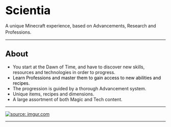 ## <span style="font-size: 36px; color: #000000;">Scientia</span>

A unique Minecraft experience, based on Advancements, Research and Professions.<span style="font-size: 18px;">  
</span>

* * *

## <span style="color: #000000;"><span style="font-size: 24px;">About</span></span>

*   You start at the Dawn of Time, and have to discover new skills, resources and technologies in order to progress.
*   <span style="color: #000000;">Learn Professions and master them to gain access to new abilities and recipes.  
    </span>
*   The progression is guided by a thorough Advancement system.
*   Unique items, recipes and dimensions.
*   A large assortment of both Magic and Tech content.

* * *

[![](https://discordapp.com/assets/fc0b01fe10a0b8c602fb0106d8189d9b.png "source: imgur.com")](https://discord.gg/HnWNd7X)

* * *
